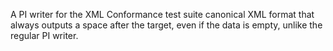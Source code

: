 A PI writer for the XML Conformance test suite canonical XML format that always outputs a space after the target, even if the data is empty, unlike the regular PI writer.
